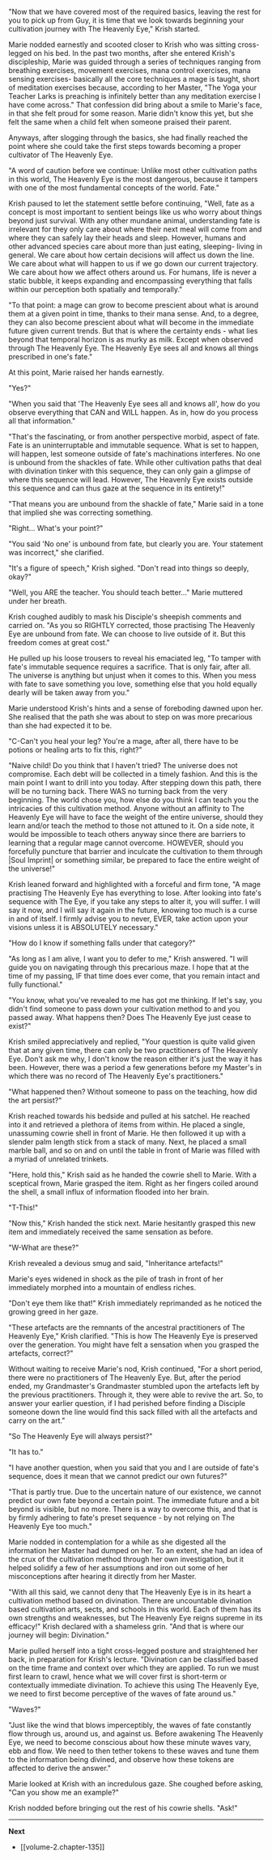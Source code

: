 
"Now that we have covered most of the required basics, leaving the rest for you to pick up from Guy, it is time that we look towards beginning your cultivation journey with The Heavenly Eye," Krish started.

Marie nodded earnestly and scooted closer to Krish who was sitting cross-legged on his bed. In the past two months, after she entered Krish's discipleship, Marie was guided through a series of techniques ranging from breathing exercises, movement exercises, mana control exercises, mana sensing exercises- basically all the core techniques a mage is taught, short of meditation exercises because, according to her Master, "The Yoga your Teacher Larks is preaching is infinitely better than any meditation exercise I have come across." That confession did bring about a smile to Marie's face, in that she felt proud for some reason. Marie didn't know this yet, but she felt the same when a child felt when someone praised their parent.

Anyways, after slogging through the basics, she had finally reached the point where she could take the first steps towards becoming a proper cultivator of The Heavenly Eye.

"A word of caution before we continue: Unlike most other cultivation paths in this world, The Heavenly Eye is the most dangerous, because it tampers with one of the most fundamental concepts of the world. Fate."

Krish paused to let the statement settle before continuing, "Well, fate as a concept is most important to sentient beings like us who worry about things beyond just survival. With any other mundane animal, understanding fate is irrelevant for they only care about where their next meal will come from and where they can safely lay their heads and sleep. However, humans and other advanced species care about more than just eating, sleeping- living in general. We care about how certain decisions will affect us down the line. We care about what will happen to us if we go down our current trajectory. We care about how we affect others around us. For humans, life is never a static bubble, it keeps expanding and encompassing everything that falls within our perception both spatially and temporally."

"To that point: a mage can grow to become prescient about what is around them at a given point in time, thanks to their mana sense. And, to a degree, they can also become prescient about what will become in the immediate future given current trends. But that is where the certainty ends - what lies beyond that temporal horizon is as murky as milk. Except when observed through The Heavenly Eye. The Heavenly Eye sees all and knows all things prescribed in one's fate."

At this point, Marie raised her hands earnestly.

"Yes?"

"When you said that 'The Heavenly Eye sees all and knows all', how do you observe everything that CAN and WILL happen. As in, how do you process all that information."

"That's the fascinating, or from another perspective morbid, aspect of fate. Fate is an uninterruptable and immutable sequence. What is set to happen, will happen, lest someone outside of fate's machinations interferes. No one is unbound from the shackles of fate. While other cultivation paths that deal with divination tinker with this sequence, they can only gain a glimpse of where this sequence will lead. However, The Heavenly Eye exists outside this sequence and can thus gaze at the sequence in its entirety!"

"That means you are unbound from the shackle of fate," Marie said in a tone that implied she was correcting something.

"Right... What's your point?"

"You said 'No one' is unbound from fate, but clearly you are. Your statement was incorrect," she clarified.

"It's a figure of speech," Krish sighed. "Don't read into things so deeply, okay?"

"Well, you ARE the teacher. You should teach better..." Marie muttered under her breath.

Krish coughed audibly to mask his Disciple's sheepish comments and carried on. "As you so RIGHTLY corrected, those practising The Heavenly Eye are unbound from fate. We can choose to live outside of it. But this freedom comes at great cost."

He pulled up his loose trousers to reveal his emaciated leg, "To tamper with fate's immutable sequence requires a sacrifice. That is only fair, after all. The universe is anything but unjust when it comes to this. When you mess with fate to save something you love, something else that you hold equally dearly will be taken away from you."

Marie understood Krish's hints and a sense of foreboding dawned upon her. She realised that the path she was about to step on was more precarious than she had expected it to be.

"C-Can't you heal your leg? You're a mage, after all, there have to be potions or healing arts to fix this, right?"

"Naive child! Do you think that I haven't tried? The universe does not compromise. Each debt will be collected in a timely fashion. And this is the main point I want to drill into you today. After stepping down this path, there will be no turning back. There WAS no turning back from the very beginning. The world chose you, how else do you think I can teach you the intricacies of this cultivation method. Anyone without an affinity to The Heavenly Eye will have to face the weight of the entire universe, should they learn and/or teach the method to those not attuned to it. On a side note, it would be impossible to teach others anyway since there are barriers to learning that a regular mage cannot overcome. HOWEVER, should you forcefully puncture that barrier and inculcate the cultivation to them through |Soul Imprint| or something similar, be prepared to face the entire weight of the universe!"

Krish leaned forward and highlighted with a forceful and firm tone, "A mage practising The Heavenly Eye has everything to lose. After looking into fate's sequence with The Eye, if you take any steps to alter it, you will suffer. I will say it now, and I will say it again in the future, knowing too much is a curse in and of itself. I firmly advise you to never, EVER, take action upon your visions unless it is ABSOLUTELY necessary."

"How do I know if something falls under that category?"

"As long as I am alive, I want you to defer to me," Krish answered. "I will guide you on navigating through this precarious maze. I hope that at the time of my passing, IF that time does ever come, that you remain intact and fully functional."

"You know, what you've revealed to me has got me thinking. If let's say, you didn't find someone to pass down your cultivation method to and you passed away. What happens then? Does The Heavenly Eye just cease to exist?"

Krish smiled appreciatively and replied, "Your question is quite valid given that at any given time, there can only be two practitioners of The Heavenly Eye. Don't ask me why, I don't know the reason either it's just the way it has been. However, there was a period a few generations before my Master's in which there was no record of The Heavenly Eye's practitioners."

"What happened then? Without someone to pass on the teaching, how did the art persist?"

Krish reached towards his bedside and pulled at his satchel. He reached into it and retrieved a plethora of items from within. He placed a single, unassuming cowrie shell in front of Marie. He then followed it up with a slender palm length stick from a stack of many. Next, he placed a small marble ball, and so on and on until the table in front of Marie was filled with a myriad of unrelated trinkets.

"Here, hold this," Krish said as he handed the cowrie shell to Marie. With a sceptical frown, Marie grasped the item. Right as her fingers coiled around the shell, a small influx of information flooded into her brain.

"T-This!"

"Now this," Krish handed the stick next. Marie hesitantly grasped this new item and immediately received the same sensation as before.

"W-What are these?"

Krish revealed a devious smug and said, "Inheritance artefacts!"

Marie's eyes widened in shock as the pile of trash in front of her immediately morphed into a mountain of endless riches.

"Don't eye them like that!" Krish immediately reprimanded as he noticed the growing greed in her gaze.

"These artefacts are the remnants of the ancestral practitioners of The Heavenly Eye," Krish clarified. "This is how The Heavenly Eye is preserved over the generation. You might have felt a sensation when you grasped the artefacts, correct?"

Without waiting to receive Marie's nod, Krish continued, "For a short period, there were no practitioners of The Heavenly Eye. But, after the period ended, my Grandmaster's Grandmaster stumbled upon the artefacts left by the previous practitioners. Through it, they were able to revive the art. So, to answer your earlier question, if I had perished before finding a Disciple someone down the line would find this sack filled with all the artefacts and carry on the art."

"So The Heavenly Eye will always persist?"

"It has to."

"I have another question, when you said that you and I are outside of fate's sequence, does it mean that we cannot predict our own futures?"

"That is partly true. Due to the uncertain nature of our existence, we cannot predict our own fate beyond a certain point. The immediate future and a bit beyond is visible, but no more. There is a way to overcome this, and that is by firmly adhering to fate's preset sequence - by not relying on The Heavenly Eye too much."

Marie nodded in contemplation for a while as she digested all the information her Master had dumped on her. To an extent, she had an idea of the crux of the cultivation method through her own investigation, but it helped solidify a few of her assumptions and iron out some of her misconceptions after hearing it directly from her Master.

"With all this said, we cannot deny that The Heavenly Eye is in its heart a cultivation method based on divination. There are uncountable divination based cultivation arts, sects, and schools in this world. Each of them has its own strengths and weaknesses, but The Heavenly Eye reigns supreme in its efficacy!" Krish declared with a shameless grin. "And that is where our journey will begin: Divination."

Marie pulled herself into a tight cross-legged posture and straightened her back, in preparation for Krish's lecture. "Divination can be classified based on the time frame and context over which they are applied. To run we must first learn to crawl, hence what we will cover first is short-term or contextually immediate divination. To achieve this using The Heavenly Eye, we need to first become perceptive of the waves of fate around us."

"Waves?"

"Just like the wind that blows imperceptibly, the waves of fate constantly flow through us, around us, and against us. Before awakening The Heavenly Eye, we need to become conscious about how these minute waves vary, ebb and flow. We need to then tether tokens to these waves and tune them to the information being divined, and observe how these tokens are affected to derive the answer."

Marie looked at Krish with an incredulous gaze. She coughed before asking, "Can you show me an example?"

Krish nodded before bringing out the rest of his cowrie shells. "Ask!"

____

**Next**
* [[volume-2.chapter-135]]
